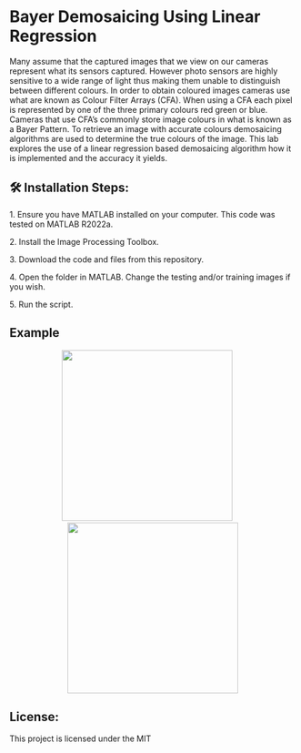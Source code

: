 <h1 align="" id="title">Bayer Demosaicing Using Linear Regression</h1>

<p id="description">Many assume that the captured images that we view on our cameras represent what its sensors captured. However photo sensors are highly sensitive to a wide range of light thus making them unable to distinguish between different colours. In order to obtain coloured images cameras use what are known as Colour Filter Arrays (CFA). When using a CFA each pixel is represented by one of the three primary colours red green or blue. Cameras that use CFA’s commonly store image colours in what is known as a Bayer Pattern. To retrieve an image with accurate colours demosaicing algorithms are used to determine the true colours of the image. This lab explores the use of a linear regression based demosaicing algorithm how it is implemented and the accuracy it yields.</p>

<h2>🛠️ Installation Steps:</h2>

<p>1. Ensure you have MATLAB installed on your computer. This code was tested on MATLAB R2022a.</p>

<p>2. Install the Image Processing Toolbox.</p>

<p>3. Download the code and files from this repository.</p>

<p>4. Open the folder in MATLAB. Change the testing and/or training images if you wish.</p>

<p>5. Run the script.</p>


<h2>Example</h2>

<p align="center">
  <img src="https://user-images.githubusercontent.com/59986120/230692294-dfbdf6d9-99ba-474e-902c-28e01f44f51f.png" width="300">
  &nbsp;&nbsp;&nbsp;&nbsp;
  <img src="https://user-images.githubusercontent.com/59986120/230692300-94e9f70d-0a6c-41c6-aae4-ad9ea472f3b6.png" width="300">
</p>



<h2>License:</h2>

This project is licensed under the MIT
